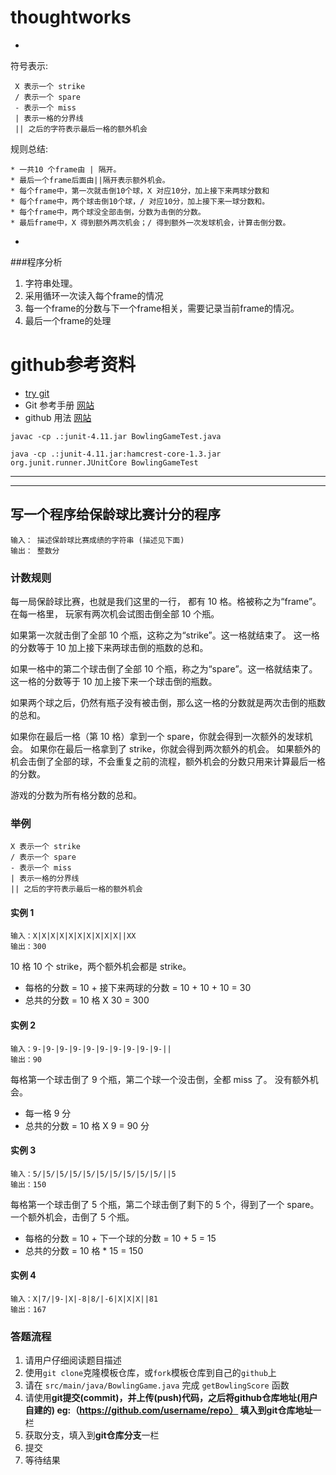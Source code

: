 # thoughtworks

-
符号表示:	

     X 表示一个 strike
     / 表示一个 spare
     - 表示一个 miss
     | 表示一格的分界线
     || 之后的字符表示最后一格的额外机会

 
规则总结:
	
	* 一共10 个frame由 | 隔开。
	* 最后一个frame后面由||隔开表示额外机会。
	* 每个frame中，第一次就击倒10个球，X 对应10分，加上接下来两球分数和
	* 每个frame中，两个球击倒10个球，/ 对应10分，加上接下来一球分数和。
	* 每个frame中，两个球没全部击倒，分数为击倒的分数。
	* 最后frame中，X 得到额外两次机会；/ 得到额外一次发球机会，计算击倒分数。

-
###程序分析
1. 字符串处理。
2. 采用循环一次读入每个frame的情况
3. 每一个frame的分数与下一个frame相关，需要记录当前frame的情况。
4. 最后一个frame的处理

# github参考资料

* [try git](https://try.github.io/levels/1/challenges/1)
* Git 参考手册 [网站](http://gitref.org/zh/index.html)
* github 用法 [网站](https://guides.github.com/activities/hello-world/)

```
javac -cp .:junit-4.11.jar BowlingGameTest.java

java -cp .:junit-4.11.jar:hamcrest-core-1.3.jar org.junit.runner.JUnitCore BowlingGameTest
```

----
----
## 写一个程序给保龄球比赛计分的程序
```
输入： 描述保龄球比赛成绩的字符串 (描述见下面)
输出： 整数分
```

### 计数规则
每一局保龄球比赛，也就是我们这里的一行， 都有 10 格。格被称之为“frame”。
在每一格里， 玩家有两次机会试图击倒全部 10 个瓶。

如果第一次就击倒了全部 10 个瓶，这称之为“strike”。这一格就结束了。
这一格的分数等于 10 加上接下来两球击倒的瓶数的总和。

如果一格中的第二个球击倒了全部 10 个瓶，称之为“spare”。这一格就结束了。
这一格的分数等于 10 加上接下来一个球击倒的瓶数。

如果两个球之后，仍然有瓶子没有被击倒，那么这一格的分数就是两次击倒的瓶数的总和。

如果你在最后一格（第 10 格）拿到一个 spare，你就会得到一次额外的发球机会。
如果你在最后一格拿到了 strike，你就会得到两次额外的机会。
如果额外的机会击倒了全部的球，不会重复之前的流程，额外机会的分数只用来计算最后一格的分数。

游戏的分数为所有格分数的总和。

### 举例
```
X 表示一个 strike
/ 表示一个 spare
- 表示一个 miss
| 表示一格的分界线
|| 之后的字符表示最后一格的额外机会
```
#### 实例 1
```
输入：X|X|X|X|X|X|X|X|X|X||XX
输出：300
```
10 格 10 个 strike，两个额外机会都是 strike。
* 每格的分数 = 10 + 接下来两球的分数 = 10 + 10 + 10 = 30
* 总共的分数 = 10 格 X 30 = 300

#### 实例 2
```
输入：9-|9-|9-|9-|9-|9-|9-|9-|9-|9-||
输出：90
```
每格第一个球击倒了 9 个瓶，第二个球一个没击倒，全都 miss 了。
没有额外机会。
* 每一格 9 分
* 总共的分数 = 10 格 X 9 = 90 分

#### 实例 3
```
输入：5/|5/|5/|5/|5/|5/|5/|5/|5/|5/||5
输出：150
```
每格第一个球击倒了 5 个瓶，第二个球击倒了剩下的 5 个，得到了一个 spare。
一个额外机会，击倒了 5 个瓶。
* 每格的分数 = 10 + 下一个球的分数 = 10 + 5 = 15
* 总共的分数 = 10 格 * 15 = 150

#### 实例 4
```
输入：X|7/|9-|X|-8|8/|-6|X|X|X||81
输出：167
```

### 答题流程
1. 请用户仔细阅读题目描述
2. 使用`git clone`克隆模板仓库，或`fork`模板仓库到自己的`github`上
3. 请在 `src/main/java/BowlingGame.java` 完成 `getBowlingScore` 函数
4. 请使用**git提交(commit)，**并**上传(push)**代码，之后将github仓库地址(用户自建的) eg:（https://github.com/username/repo） 填入到**git仓库地址**一栏
5. 获取分支，填入到**git仓库分支**一栏
6. 提交
7. 等待结果

		